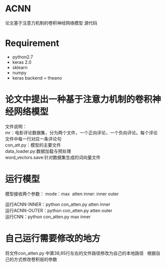 # ACNN
论文基于注意力机制的卷积神经网络模型 源代码

# Requirement
- python2.7
- keras 2.0
- sklearn 
- numpy
- keras backend = theano 

# 论文中提出一种基于注意力机制的卷积神经网络模型
文件说明：  
mr：电影评论数据集，分为两个文件，一个正向评论，一个负向评论。每个评论文件中每一行对应一条评论句  
con_att.py：模型的主要文件  
data_loader.py:数据加载与预处理  
word_vectors.save:针对数据集生成的词向量文件  

# 运行模型
模型接收两个参数：
mode：max  atten
inner: inner outer

运行ACNN-INNER：python con_atten.py atten inner  
运行ACNN-OUTER：python con_atten.py atten outer  
运行CNN：python con_atten.py max inner  

# 自己运行需要修改的地方
将文件con_atten.py 中第38,65行左右的文件路径修改为自己的本地路径  
根据自己的方式修改卷积层的参数  


